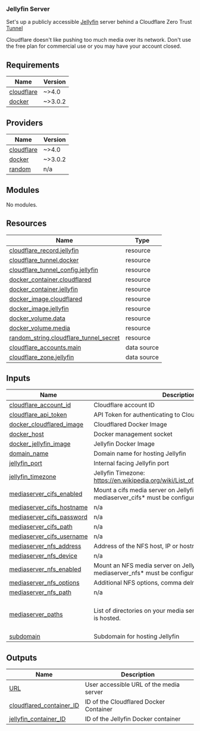 ### Jellyfin Server
Set's up a publicly accessible [Jellyfin](https://jellyfin.org/) server behind a Cloudflare Zero Trust [Tunnel](https://developers.cloudflare.com/cloudflare-one/connections/connect-networks/)

Cloudflare doesn't like pushing too much media over its network. 
Don't use the free plan for commercial use or you may have your account closed.


<!-- BEGIN_TF_DOCS -->
## Requirements

| Name | Version |
|------|---------|
| <a name="requirement_cloudflare"></a> [cloudflare](#requirement\_cloudflare) | ~>4.0 |
| <a name="requirement_docker"></a> [docker](#requirement\_docker) | ~>3.0.2 |

## Providers

| Name | Version |
|------|---------|
| <a name="provider_cloudflare"></a> [cloudflare](#provider\_cloudflare) | ~>4.0 |
| <a name="provider_docker"></a> [docker](#provider\_docker) | ~>3.0.2 |
| <a name="provider_random"></a> [random](#provider\_random) | n/a |

## Modules

No modules.

## Resources

| Name | Type |
|------|------|
| [cloudflare_record.jellyfin](https://registry.terraform.io/providers/cloudflare/cloudflare/latest/docs/resources/record) | resource |
| [cloudflare_tunnel.docker](https://registry.terraform.io/providers/cloudflare/cloudflare/latest/docs/resources/tunnel) | resource |
| [cloudflare_tunnel_config.jellyfin](https://registry.terraform.io/providers/cloudflare/cloudflare/latest/docs/resources/tunnel_config) | resource |
| [docker_container.cloudflared](https://registry.terraform.io/providers/kreuzwerker/docker/latest/docs/resources/container) | resource |
| [docker_container.jellyfin](https://registry.terraform.io/providers/kreuzwerker/docker/latest/docs/resources/container) | resource |
| [docker_image.cloudflared](https://registry.terraform.io/providers/kreuzwerker/docker/latest/docs/resources/image) | resource |
| [docker_image.jellyfin](https://registry.terraform.io/providers/kreuzwerker/docker/latest/docs/resources/image) | resource |
| [docker_volume.data](https://registry.terraform.io/providers/kreuzwerker/docker/latest/docs/resources/volume) | resource |
| [docker_volume.media](https://registry.terraform.io/providers/kreuzwerker/docker/latest/docs/resources/volume) | resource |
| [random_string.cloudflare_tunnel_secret](https://registry.terraform.io/providers/hashicorp/random/latest/docs/resources/string) | resource |
| [cloudflare_accounts.main](https://registry.terraform.io/providers/cloudflare/cloudflare/latest/docs/data-sources/accounts) | data source |
| [cloudflare_zone.jellyfin](https://registry.terraform.io/providers/cloudflare/cloudflare/latest/docs/data-sources/zone) | data source |

## Inputs

| Name | Description | Type | Default | Required |
|------|-------------|------|---------|:--------:|
| <a name="input_cloudflare_account_id"></a> [cloudflare\_account\_id](#input\_cloudflare\_account\_id) | Cloudflare account ID | `string` | n/a | yes |
| <a name="input_cloudflare_api_token"></a> [cloudflare\_api\_token](#input\_cloudflare\_api\_token) | API Token for authenticating to Cloudflare | `string` | n/a | yes |
| <a name="input_docker_cloudflared_image"></a> [docker\_cloudflared\_image](#input\_docker\_cloudflared\_image) | Cloudflared Docker Image | `string` | `"cloudflare/cloudflared:latest"` | no |
| <a name="input_docker_host"></a> [docker\_host](#input\_docker\_host) | Docker management socket | `string` | `"unix:///var/run/docker.sock"` | no |
| <a name="input_docker_jellyfin_image"></a> [docker\_jellyfin\_image](#input\_docker\_jellyfin\_image) | Jellyfin Docker Image | `string` | `"lscr.io/linuxserver/jellyfin:latest"` | no |
| <a name="input_domain_name"></a> [domain\_name](#input\_domain\_name) | Domain name for hosting Jellyfin | `string` | n/a | yes |
| <a name="input_jellyfin_port"></a> [jellyfin\_port](#input\_jellyfin\_port) | Internal facing Jellyfin port | `string` | `"8096"` | no |
| <a name="input_jellyfin_timezone"></a> [jellyfin\_timezone](#input\_jellyfin\_timezone) | Jellyfin Timezone: https://en.wikipedia.org/wiki/List_of_tz_database_time_zones | `string` | `"Etc/UTC"` | no |
| <a name="input_mediaserver_cifs_enabled"></a> [mediaserver\_cifs\_enabled](#input\_mediaserver\_cifs\_enabled) | Mount a cifs media server on Jellyfin. If this is enabled, mediaserver\_cifs* must be configured | `bool` | `false` | no |
| <a name="input_mediaserver_cifs_hostname"></a> [mediaserver\_cifs\_hostname](#input\_mediaserver\_cifs\_hostname) | n/a | `string` | `""` | no |
| <a name="input_mediaserver_cifs_password"></a> [mediaserver\_cifs\_password](#input\_mediaserver\_cifs\_password) | n/a | `string` | `""` | no |
| <a name="input_mediaserver_cifs_path"></a> [mediaserver\_cifs\_path](#input\_mediaserver\_cifs\_path) | n/a | `string` | `""` | no |
| <a name="input_mediaserver_cifs_username"></a> [mediaserver\_cifs\_username](#input\_mediaserver\_cifs\_username) | n/a | `string` | `""` | no |
| <a name="input_mediaserver_nfs_address"></a> [mediaserver\_nfs\_address](#input\_mediaserver\_nfs\_address) | Address of the NFS host, IP or hostname. | `string` | `""` | no |
| <a name="input_mediaserver_nfs_device"></a> [mediaserver\_nfs\_device](#input\_mediaserver\_nfs\_device) | n/a | `string` | `""` | no |
| <a name="input_mediaserver_nfs_enabled"></a> [mediaserver\_nfs\_enabled](#input\_mediaserver\_nfs\_enabled) | Mount an NFS media server on Jellyfin. If this is enabled, mediaserver\_nfs* must be configured | `bool` | `false` | no |
| <a name="input_mediaserver_nfs_options"></a> [mediaserver\_nfs\_options](#input\_mediaserver\_nfs\_options) | Additional NFS options, comma delmited. | `string` | `""` | no |
| <a name="input_mediaserver_nfs_path"></a> [mediaserver\_nfs\_path](#input\_mediaserver\_nfs\_path) | n/a | `string` | `""` | no |
| <a name="input_mediaserver_paths"></a> [mediaserver\_paths](#input\_mediaserver\_paths) | List of directories on your media server where your content is hosted. | `list(string)` | <pre>[<br>  "/data/tvshows",<br>  "/data/movies"<br>]</pre> | no |
| <a name="input_subdomain"></a> [subdomain](#input\_subdomain) | Subdomain for hosting Jellyfin | `string` | `"jellyfin"` | no |

## Outputs

| Name | Description |
|------|-------------|
| <a name="output_URL"></a> [URL](#output\_URL) | User accessible URL of the media server |
| <a name="output_cloudflared_container_ID"></a> [cloudflared\_container\_ID](#output\_cloudflared\_container\_ID) | ID of the Cloudflared Docker Container |
| <a name="output_jellyfin_container_ID"></a> [jellyfin\_container\_ID](#output\_jellyfin\_container\_ID) | ID of the Jellyfin Docker container |
<!-- END_TF_DOCS -->
